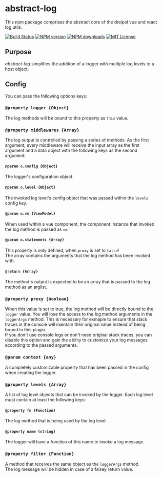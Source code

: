 # abstract-log

This npm package comprises the abstract core of the dreipol vue and react log utils. 

[![Build Status][travis-image]][travis-url]
[![NPM version][npm-version-image]][npm-url]
[![NPM downloads][npm-downloads-image]][npm-url]
[![MIT License][license-image]][license-url]

## Purpose
*abstract-log* simplifies the addition of a logger with multiple log levels to a host object.

## Config
You can pass the following options keys:

### `@property logger {Object}`
The log methods will be bound to this property as `this` value.

### `@property middlewares {Array}`
The log output is controlled by passing a series of methods. As the first argument, every middleware will receive the 
input array as the first argument and a data object with the following keys as the second argument:

#### `@param o.config {Object}`
The logger's configuration object.

#### `@param o.level {Object}`
The invoked log level's config object that was passed within the `levels` config key.

#### `@param o.vm {ViewModel}`
When used within a vue component, the component instance that invoked the log method is passed as `vm`.

#### `@param o.statements {Array}`
This property is only defined, when `proxy` is set to `false`! <br> 
The array contains the arguments that the log method has been invoked with.

#### `@return {Array}`
The method's output is expected to be an array that is passed to the log method as an arglist.

### `@property proxy {boolean}`
When this value is set to true, the log method will be directly bound to the `logger` value. You will lose the access 
to the log method arguments in the `loggerArgs` method. This is necessary for exmaple to ensure that stack traces in 
the console will maintain their original value instead of being bound to this plugin. <br> 
If you don't use console logs or don't need original stack traces, you can disable this option and gain
the ability to customize your log messages according to the passed arguments.

### `@param context {any}`
A completely customizable property that has been passed in the config when creating the logger.

### `@property levels {Array}`
A list of log level objects that can be invoked by the logger. Each log level must contain at least the following keys:

#### `@property fn {Function}`
The log method that is being used by the log level.

#### `@property name {string}`
The logger will have a function of this name to invoke a log message.

### `@property filter {Function}`
A method that receives the same object as the `loggerArgs` method. <br>
The log message will be hidden in case of a falsey return value.

## 
[travis-image]: https://img.shields.io/travis/dreipol/abstract-log.svg?style=flat-square
[travis-url]: https://travis-ci.org/dreipol/abstract-log
[license-image]: http://img.shields.io/badge/license-MIT-000000.svg?style=flat-square
[license-url]: LICENSE
[npm-version-image]: http://img.shields.io/npm/v/@dreipol/abstract-log.svg?style=flat-square
[npm-downloads-image]: http://img.shields.io/npm/dm/@dreipol/abstract-log.svg?style=flat-square
[npm-url]: https://npmjs.org/package/@dreipol/abstract-log

